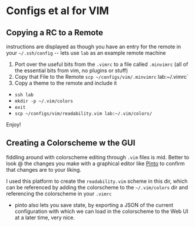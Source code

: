 # Configs et al for VIM  

## Copying a RC to a Remote
instructions are displayed as though you have an entry for the remote in your `~/.ssh/config` -- lets use `lab` as an example remote machine
1. Port over the useful bits from the `.vimrc` to a file called `.minvimrc` (all of the essential bits from vim, no plugins or stuff)
2. Copy that File to the Remote  `scp ~/configs/vim/.minvimrc` lab:~/.vimrc`
3. Copy a theme to the remote and include it
  - `ssh lab`
  - `mkdir -p ~/.vim/colors`
  - `exit`
  - `scp ~/configs/vim/readability.vim lab:~/.vim/colors/`

Enjoy! 


## Creating a Colorscheme w the GUI

fiddling around with colorscheme editing through `.vim` files is mid. Better to look @ the changes you make with a graphical editor like [Pinto](https://pintovim.dev/) to confirm that changes are to your liking.

I used this platform to create the `readability.vim` scheme in this dir, which can be referenced by adding the colorscheme to the `~/.vim/colors` dir and referencing the colorscheme in your `.vimrc`
+ pinto also lets you save state, by exporting a JSON of the current configuration with which we can load in the colorscheme to the Web UI at a later time, very nice. 


